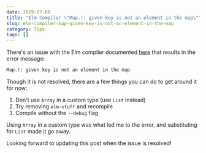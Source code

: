 ```yaml
---
date: 2019-07-08
title: "Elm Compiler \"Map.!: given key is not an element in the map\""
slug: elm-compiler-map-given-key-is-not-an-element-in-the-map
category: Tips
tags: []
---
```


There's an issue with the Elm compiler documented [here](https://github.com/elm/compiler/issues/1851) that results in the error message: 

```bash
Map.!: given key is not an element in the map
```

Though it is not resolved, there are a few things you can do to get around it for now:

1. Don't use `Array` in a custom type (use `List` instead)
2. Try removing `elm-stuff` and recompile
3. Compile without the `--debug` flag

Using `Array` in a custom type was what led me to the error, and substituting for `List` made it go away. 

Looking forward to updating this post when the issue is resolved!